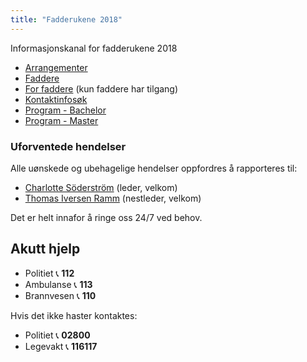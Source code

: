 ```yaml
---
title: "Fadderukene 2018"
---
```


Informasjonskanal for fadderukene 2018

* [Arrangementer](https://online.ntnu.no/wiki/online/fadderukene/2018-/arrangementer/)  
* [Faddere](https://online.ntnu.no/wiki/online/fadderukene/2018-/faddere/)  
* [For faddere](https://online.ntnu.no/wiki/online/fadderukene/2018-/fadder/) (kun faddere har tilgang) 
* [Kontaktinfosøk](https://online.ntnu.no/profile/user_search/)  
* [Program - Bachelor](https://online.ntnu.no/wiki/online/fadderukene/2018-/program-bachelor)    
* [Program - Master](https://online.ntnu.no/wiki/online/fadderukene/2018-/program-master)

### Uforventede hendelser
Alle uønskede og ubehagelige hendelser oppfordres å rapporteres til:

- [Charlotte Söderström](https://online.ntnu.no/profile/view/cmrisbak/) (leder, velkom)  
- [Thomas Iversen Ramm](https://online.ntnu.no/profile/view/ramm/) (nestleder, velkom)  

Det er helt innafor å ringe oss 24/7 ved behov.  

Akutt hjelp
------------------------------------

- Politiet 📞 **112**  
- Ambulanse 📞 **113**  
- Brannvesen 📞 **110**

Hvis det ikke haster kontaktes:

- Politiet 📞 **02800**  
- Legevakt 📞 **116117**